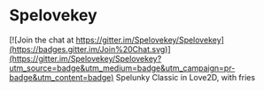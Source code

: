 # Spelovekey

[![Join the chat at https://gitter.im/Spelovekey/Spelovekey](https://badges.gitter.im/Join%20Chat.svg)](https://gitter.im/Spelovekey/Spelovekey?utm_source=badge&utm_medium=badge&utm_campaign=pr-badge&utm_content=badge)
Spelunky Classic in Love2D, with fries
